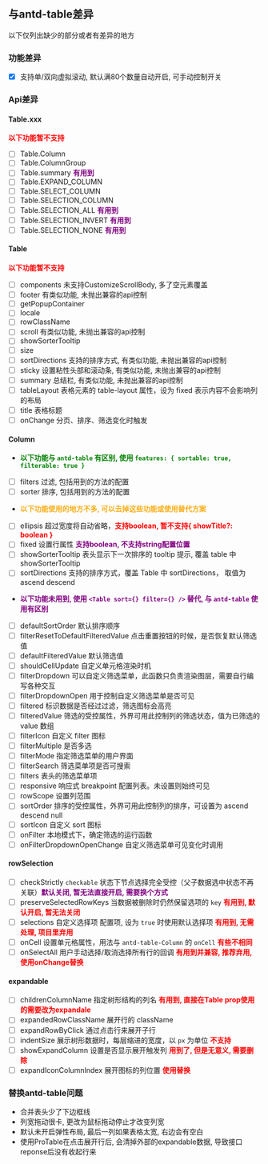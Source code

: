 ## 与antd-table差异

以下仅列出缺少的部分或者有差异的地方

### 功能差异

- [x] 支持单/双向虚拟滚动, 默认满80个数量自动开启, 可手动控制开关

### Api差异

#### Table.xxx

<b style="color: red;">以下功能暂不支持</b>

- [ ] Table.Column
- [ ] Table.ColumnGroup
- [ ] Table.summary <b style="color: purple;">有用到</b>
- [ ] Table.EXPAND_COLUMN
- [ ] Table.SELECT_COLUMN
- [ ] Table.SELECTION_COLUMN
- [ ] Table.SELECTION_ALL <b style="color: purple;">有用到</b>
- [ ] Table.SELECTION_INVERT <b style="color: purple;">有用到</b>
- [ ] Table.SELECTION_NONE <b style="color: purple;">有用到</b>

#### Table

<b style="color: red;">以下功能暂不支持</b>

- [ ] components 未支持CustomizeScrollBody, 多了空元素覆盖
- [ ] footer 有类似功能, 未抛出兼容的api控制
- [ ] getPopupContainer
- [ ] locale
- [ ] rowClassName
- [ ] scroll 有类似功能, 未抛出兼容的api控制
- [ ] showSorterTooltip
- [ ] size
- [ ] sortDirections 支持的排序方式, 有类似功能, 未抛出兼容的api控制
- [ ] sticky 设置粘性头部和滚动条, 有类似功能, 未抛出兼容的api控制
- [ ] summary 总结栏, 有类似功能, 未抛出兼容的api控制
- [ ] tableLayout 表格元素的 table-layout 属性，设为 fixed 表示内容不会影响列的布局
- [ ] title 表格标题
- [ ] onChange 分页、排序、筛选变化时触发

#### Column

- <b style="color: green;">以下功能与 `antd-table` 有区别, 使用 `features: { sortable: true, filterable: true }` </b>

- [ ] filters 过滤, 包括用到的方法的配置
- [ ] sorter 排序, 包括用到的方法的配置

- <b style="color: #faad14;">以下功能使用的地方不多, 可以去掉这些功能或使用替代方案</b>

- [ ] ellipsis 超过宽度将自动省略，<b style="color: red;">支持boolean, 暂不支持{ showTitle?: boolean }</b>
- [ ] fixed 设置行属性 <b style="color: purple;">支持boolean, 不支持string配置位置</b>
- [ ] showSorterTooltip 表头显示下一次排序的 tooltip 提示, 覆盖 table 中 showSorterTooltip
- [ ] sortDirections 支持的排序方式，覆盖 Table 中 sortDirections， 取值为 ascend descend

- <b style="color: purple;">以下功能未用到, 使用 `<Table sort={} filter={} />` 替代, 与 `antd-table` 使用有区别</b>

- [ ] defaultSortOrder 默认排序顺序
- [ ] filterResetToDefaultFilteredValue 点击重置按钮的时候，是否恢复默认筛选值
- [ ] defaultFilteredValue 默认筛选值
- [ ] shouldCellUpdate 自定义单元格渲染时机
- [ ] filterDropdown 可以自定义筛选菜单，此函数只负责渲染图层，需要自行编写各种交互
- [ ] filterDropdownOpen 用于控制自定义筛选菜单是否可见
- [ ] filtered 标识数据是否经过过滤，筛选图标会高亮
- [ ] filteredValue 筛选的受控属性，外界可用此控制列的筛选状态，值为已筛选的 value 数组
- [ ] filterIcon 自定义 filter 图标
- [ ] filterMultiple 是否多选
- [ ] filterMode 指定筛选菜单的用户界面
- [ ] filterSearch 筛选菜单项是否可搜索
- [ ] filters 表头的筛选菜单项
- [ ] responsive 响应式 breakpoint 配置列表。未设置则始终可见
- [ ] rowScope 设置列范围
- [ ] sortOrder 排序的受控属性，外界可用此控制列的排序，可设置为 ascend descend null
- [ ] sortIcon 自定义 sort 图标
- [ ] onFilter 本地模式下，确定筛选的运行函数
- [ ] onFilterDropdownOpenChange 自定义筛选菜单可见变化时调用

#### rowSelection

- [ ] checkStrictly `checkable` 状态下节点选择完全受控（父子数据选中状态不再关联）<b style="color: purple;">默认关闭, 暂无法直接开启, 需要换个方式</b>
- [ ] preserveSelectedRowKeys 当数据被删除时仍然保留选项的 `key` <b style="color: red;">有用到, 默认开启, 暂无法关闭</b>
- [ ] selections 自定义选择项 配置项, 设为 `true` 时使用默认选择项 <b style="color: red;">有用到, 无需处理,
  项目里弃用</b>
- [ ] onCell 设置单元格属性，用法与 `antd-table-Column` 的 `onCell` <b style="color: red;">有些不相同</b>
- [ ] onSelectAll 用户手动选择/取消选择所有行的回调 <b style="color: red;">有用到并兼容, 推荐弃用, 使用onChange替换</b>

#### expandable

- [ ] childrenColumnName 指定树形结构的列名 <b style="color: red;">有用到, 直接在Table prop使用的需要改为expandale</b>
- [ ] expandedRowClassName 展开行的 className
- [ ] expandRowByClick 通过点击行来展开子行
- [ ] indentSize 展示树形数据时，每层缩进的宽度，以 `px` 为单位 <b style="color: red;">不支持</b>
- [ ] showExpandColumn 设置是否显示展开触发列 <b style="color: red;">用到了, 但是无意义, 需要删除</b>
- [ ] expandIconColumnIndex 展开图标的列位置 <b style="color: red;">使用替换</b>

### 替换antd-table问题

- 合并表头少了下边框线
- 列宽拖动很卡, 更改为鼠标拖动停止才改变列宽
- 默认未开启弹性布局, 最后一列如果表格太宽, 右边会有空白
- 使用ProTable在点击展开行后, 会清掉外部的expandable数据, 导致接口reponse后没有收起行来
